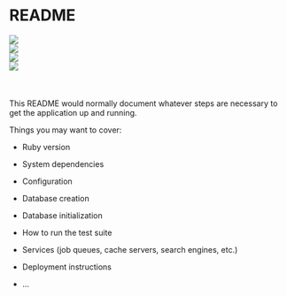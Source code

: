 # README

<img src="https://user-images.githubusercontent.com/96903120/258922149-512c8582-0ad4-4074-a39d-44d7111c0333.PNG">
<br/>
<img src="https://user-images.githubusercontent.com/96903120/258922346-8851a18f-c45b-44a4-976a-0e420063d1d0.PNG">
<br/>
<img src="https://user-images.githubusercontent.com/96903120/258922495-bbbf2d6c-c2c3-4c66-ae5f-92ad6a5b473e.PNG">
<br/>
<img src="https://user-images.githubusercontent.com/96903120/258922586-1f67531c-f0e8-4ba5-84d2-55038b6803f6.PNG">
<br/>
<br/>
<br/>
<br/>
This README would normally document whatever steps are necessary to get the
application up and running.

Things you may want to cover:

* Ruby version

* System dependencies

* Configuration

* Database creation

* Database initialization

* How to run the test suite

* Services (job queues, cache servers, search engines, etc.)

* Deployment instructions

* ...
